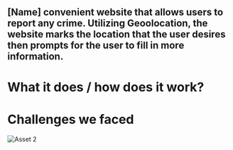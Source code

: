   **[Name]** convenient website that allows users to report any crime. Utilizing Geoolocation, the website marks the location that the user desires then prompts for the user to fill in more information.
---

# What it does / how does it work?
  

# Challenges we faced
![Asset 2](https://github.com/user-attachments/assets/77f54ed4-825a-4cb9-ad1a-b7a20dd8ec2e)
